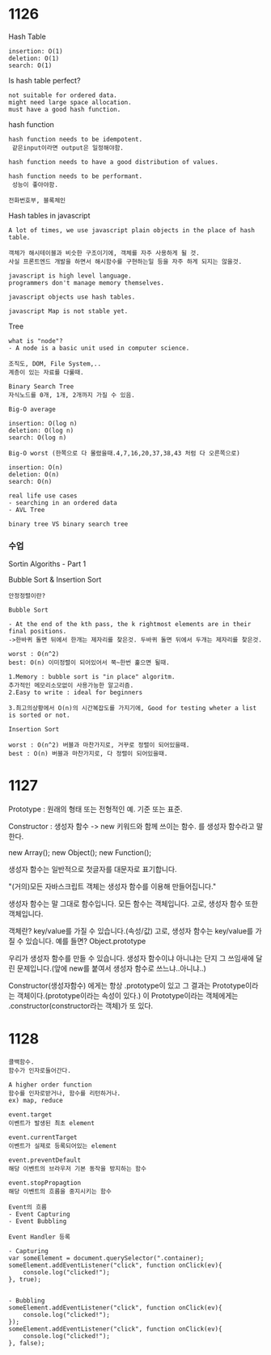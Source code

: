 <h1>
    1126
</h1>

Hash Table

```
insertion: O(1)
deletion: O(1)
search: O(1)
```

Is hash table perfect?

```
not suitable for ordered data.
might need large space allocation.
must have a good hash function.
```

hash function

```
hash function needs to be idempotent.
 같은input이라면 output은 일정해야함.

hash function needs to have a good distribution of values.

hash function needs to be performant.
 성능이 좋아야함.

```

```
전화번호부, 블록체인
```

Hash tables in javascript

```
A lot of times, we use javascript plain objects in the place of hash table.

객체가 해시테이블과 비슷한 구조이기에, 객체를 자주 사용하게 될 것.
사실 프론트엔드 개발을 하면서 해시함수를 구현하는일 등을 자주 하게 되지는 않을것.

javascript is high level language.
programmers don't manage memory themselves.

javascript objects use hash tables.

javascript Map is not stable yet.
```



Tree

```
what is "node"?
- A node is a basic unit used in computer science.
```

```
조직도, DOM, File System,..
계층이 있는 자료를 다룰때.
```

```
Binary Search Tree
자식노드를 0개, 1개, 2개까지 가질 수 있음.

Big-O average

insertion: O(log n)
deletion: O(log n)
search: O(log n)

Big-O worst (한쪽으로 다 몰렸을때.4,7,16,20,37,38,43 처럼 다 오른쪽으로)

insertion: O(n)
deletion: O(n)
search: O(n)
```

```
real life use cases
- searching in an ordered data
- AVL Tree
```

```
binary tree VS binary search tree
```



<h3>
    수업
</h3>

Sortin Algoriths - Part 1

Bubble Sort & Insertion Sort

```
안정정렬이란?

```

```
Bubble Sort

- At the end of the kth pass, the k rightmost elements are in their final positions.
->한바퀴 돌면 뒤에서 한개는 제자리를 찾은것. 두바퀴 돌면 뒤에서 두개는 제자리를 찾은것.

worst : O(n^2)
best: O(n) 이미정렬이 되어있어서 쭉~한번 훑으면 될때.

1.Memory : bubble sort is "in place" algoritm.
추가적인 메모리소모없이 사용가능한 알고리즘.
2.Easy to write : ideal for beginners

3.최고의상황에서 O(n)의 시간복잡도를 가지기에, Good for testing wheter a list is sorted or not.

```

```
Insertion Sort

worst : O(n^2) 버블과 마찬가지로, 거꾸로 정렬이 되어있을때.
best : O(n) 버블과 마찬가지로, 다 정렬이 되어있을때.

```



<h1>
    1127
</h1>

Prototype : 원래의 형태 또는 전형적인 예. 기준 또는 표준.

Constructor : 생성자 함수
-> new 키워드와 함께 쓰이는 함수. 를 생성자 함수라고 말한다.

new Array();
new Object();
new Function();

생성자 함수는 일반적으로 첫글자를 대문자로 표기합니다.

"(거의)모든 자바스크립트 객체는 생성자 함수를 이용해 만들어집니다."

생성자 함수는 말 그대로 함수입니다.
모든 함수는 객체입니다.
고로, 생성자 함수 또한 객체입니다.

객체란?
key/value를 가질 수 있습니다.(속성/값)
고로, 생성자 함수는 key/value를 가질 수 있습니다.
예를 들면? Object.prototype

우리가 생성자 함수를 만들 수 있습니다.
생성자 함수이냐 아니냐는 단지 그 쓰임새에 달린 문제입니다.(앞에 new를 붙여서 생성자 함수로 쓰느냐..아니냐..)

Constructor(생성자함수) 에게는 항상 .prototype이 있고 그 결과는 Prototype이라는 객체이다.(prototype이라는 속성이 있다.)
이 Prototype이라는 객체에게는 .constructor(constructor라는 객체)가 또 있다.



<h1>
    1128
</h1>

```
콜백함수.
함수가 인자로들어간다.

A higher order function
함수를 인자로받거나, 함수를 리턴하거나.
ex) map, reduce
```

```
event.target
이벤트가 발생된 최초 element
```

```
event.currentTarget
이벤트가 실제로 등록되어있는 element
```

```
event.preventDefault
해당 이벤트의 브라우저 기본 동작을 방지하는 함수
```

```
event.stopPropagtion
해당 이벤트의 흐름을 중지시키는 함수
```

```
Event의 흐름
- Event Capturing
- Event Bubbling
```

```
Event Handler 등록

- Capturing
var someElement = document.querySelector(".container);
someElement.addEventListener("click", function onClick(ev){
    console.log("clicked!");
}, true);


- Bubbling
someElement.addEventListener("click", function onClick(ev){
    console.log("clicked!");
});
someElement.addEventListener("click", function onClick(ev){
    console.log("clicked!");
}, false);
```

